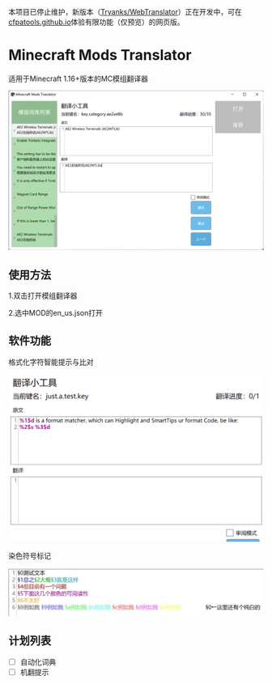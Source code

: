 本项目已停止维护，新版本（[Tryanks/WebTranslator](https://github.com/Tryanks/WebTranslator)）正在开发中，可在[cfpatools.github.io](cfpatools.github.io)体验有限功能（仅预览）的网页版。

# Minecraft Mods Translator

适用于Minecraft 1.16+版本的MC模组翻译器

![](README/readme-1.png)

## 使用方法

1.双击打开模组翻译器

2.选中MOD的en_us.json打开

## 软件功能

格式化字符智能提示与比对

![](README/readme-2.gif)

染色符号标记

![](README/readme-3.jpg)

## 计划列表

- [ ] 自动化词典
- [ ] 机翻提示
